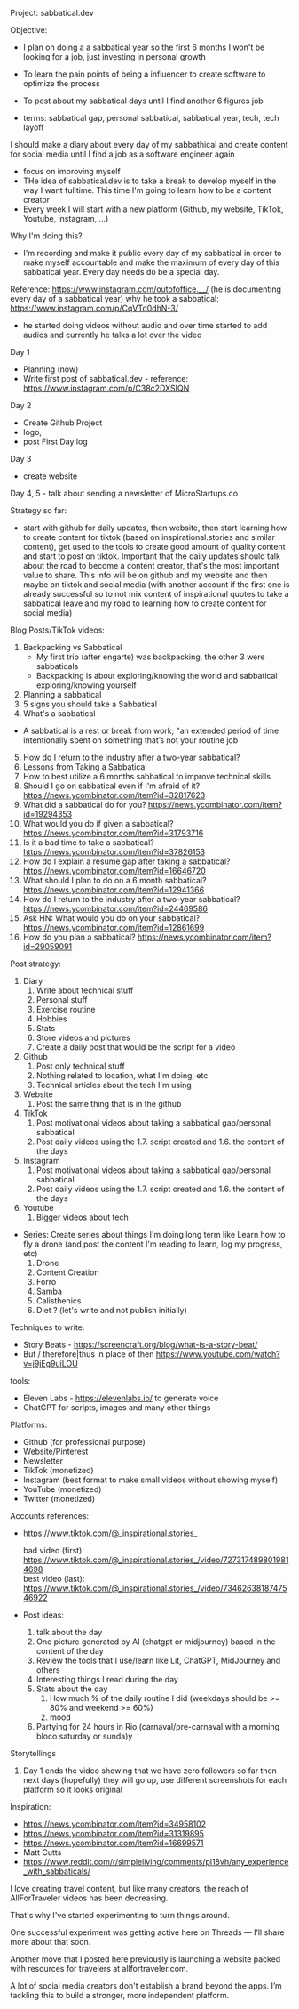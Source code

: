 Project: sabbatical.dev

Objective: 
  - I plan on doing a a sabbatical year so the first 6 months I won't be looking for a job, just investing in personal growth
  - To learn the pain points of being a influencer to create software to optimize the process
  - To post about my sabbatical days until I find another 6 figures job
  

- terms: sabbatical gap, personal sabbatical, sabbatical year, tech, tech layoff

I should make a diary about every day of my sabbathical and create content for social media until I find a job as a software engineer again
- focus on improving myself
- THe idea  of sabbatical.dev is to take a break to develop myself in the way I want fulltime. This time I'm going to learn how to be a content creator
- Every week I will start with a new platform (Github, my website, TikTok, Youtube, instagram, ...)


Why I'm doing this?
- I'm recording and make it public every day of my sabbatical in order to make myself accountable and make the maximum of every day of this sabbatical year. Every day needs do be a special day.

Reference: https://www.instagram.com/outofoffice.__/
(he is documenting every day of a sabbatical year)
why he took a sabbatical: https://www.instagram.com/p/CqVTd0dhN-3/
- he started doing videos without audio and over time started to add audios and currently he talks a lot over the video

Day 1
- Planning (now)
- Write first post of sabbatical.dev - reference: https://www.instagram.com/p/C38c2DXSIQN

Day 2
- Create Github Project
- logo, 
- post First Day log

Day 3
- create website

Day 4, 5 - talk about sending a newsletter of MicroStartups.co

Strategy so far:
- start with github for daily updates, then website, then start learning how to create content for tiktok (based on inspirational.stories and similar content), get used to the tools to create good amount of quality content and start to post on tiktok. Important that the daily updates should talk about the road to become a content creator, that's the most important value to share. This info will be on github and my website and then maybe on tiktok and social media (with another account if the first one is already successful so to not mix content of inspirational quotes to take a sabbatical leave and my road to learning how to create content for social media)


Blog Posts/TikTok videos:
  1. Backpacking vs Sabbatical
     * My first trip (after engarte) was backpacking, the other 3 were sabbaticals
     * Backpacking is about exploring/knowing the world and sabbatical exploring/knowing yourself
  2. Planning a sabbatical
  3. 5 signs you should take a Sabbatical
  4. What's a sabbatical 
   - A sabbatical is a rest or break from work; "an extended period of time intentionally spent on something that’s not your routine job
  5. How do I return to the industry after a two-year sabbatical?
  6. Lessons from Taking a Sabbatical
  7. How to best utilize a 6 months sabbatical to improve technical skills
  8. Should I go on sabbatical even if I'm afraid of it? https://news.ycombinator.com/item?id=32817623
  9.  What did a sabbatical do for you? https://news.ycombinator.com/item?id=19294353
  10. What would you do if given a sabbatical? https://news.ycombinator.com/item?id=31793716
  11. Is it a bad time to take a sabbatical? https://news.ycombinator.com/item?id=37826153
  12. How do I explain a resume gap after taking a sabbatical? https://news.ycombinator.com/item?id=16646720
  13. What should I plan to do on a 6 month sabbatical? https://news.ycombinator.com/item?id=12941366
  14. How do I return to the industry after a two-year sabbatical? https://news.ycombinator.com/item?id=24469586
  15. Ask HN: What would you do on your sabbatical? https://news.ycombinator.com/item?id=12861699
  16. How do you plan a sabbatical? https://news.ycombinator.com/item?id=29059091


Post strategy:
1. Diary
   1. Write about technical stuff
   2. Personal stuff
   3. Exercise routine
   4. Hobbies
   5. Stats
   6. Store videos and pictures
   7. Create a daily post that would be the script for a video
2. Github
   1. Post only technical stuff
   2. Nothing related to location, what I'm doing, etc
   3. Technical articles about the tech I'm using
3. Website
   1. Post the same thing that is in the github
4. TikTok
   1. Post motivational videos about taking a sabbatical gap/personal sabbatical
   2. Post daily videos using the 1.7. script created and 1.6. the content of the days
5. Instagram
   1. Post motivational videos about taking a sabbatical gap/personal sabbatical
   2. Post daily videos using the 1.7. script created and 1.6. the content of the days
6. Youtube
   1. Bigger videos about tech 
   

  - Series: Create series about things I'm doing long term like Learn how to fly a drone (and post the content I'm reading to learn, log my progress, etc)
    1. Drone 
    2. Content Creation
    3. Forro
    4. Samba
    5. Calisthenics
    6. Diet ? (let's write and not publish initially) 

Techniques to write:
- Story Beats - https://screencraft.org/blog/what-is-a-story-beat/
- But / therefore|thus in place of then https://www.youtube.com/watch?v=j9jEg9uiLOU

tools:
- Eleven Labs - https://elevenlabs.io/ to generate voice
- ChatGPT for scripts, images and many other things


Platforms:
- Github (for professional purpose)
- Website/Pinterest
- Newsletter
- TikTok (monetized)
- Instagram (best format to make small videos without showing myself)
- YouTube (monetized)
- Twitter (monetized)

Accounts references:
- https://www.tiktok.com/@_inspirational.stories_

    bad video (first): https://www.tiktok.com/@_inspirational.stories_/video/7273174898019814698    
    best video (last): https://www.tiktok.com/@_inspirational.stories_/video/7346263818747546922

- Post ideas:
  1. talk about the day
  2. One picture generated by AI (chatgpt or midjourney) based in the content of the day
  3. Review the tools that I use/learn like Lit, ChatGPT, MidJourney and others
  4. Interesting things I read during the day
  5. Stats about the day 
     1. How much % of the daily routine I did (weekdays should be >= 80% and weekend >= 60%)
     2. mood
  6. Partying for 24 hours in Rio (carnaval/pre-carnaval with a morning bloco saturday or sunda)y 


Storytellings
1. Day 1 ends the video showing that we have zero followers so far then next days (hopefully) they will go up, use different screenshots for each platform so it looks original



Inspiration:
- https://news.ycombinator.com/item?id=34958102
- https://news.ycombinator.com/item?id=31319895
- https://news.ycombinator.com/item?id=16699571
- Matt Cutts
- https://www.reddit.com/r/simpleliving/comments/pl18vh/any_experience_with_sabbaticals/


I love creating travel content, but like many creators, the reach of AllForTraveler videos has been decreasing. 

That's why I've started experimenting to turn things around. 

One successful experiment was getting active here on Threads — I’ll share more about that soon. 

Another move that I posted here previously is launching a website packed with resources for travelers at allfortraveler.com. 

A lot of social media creators don't establish a brand beyond the apps. I’m tackling this to build a stronger, more independent platform.


